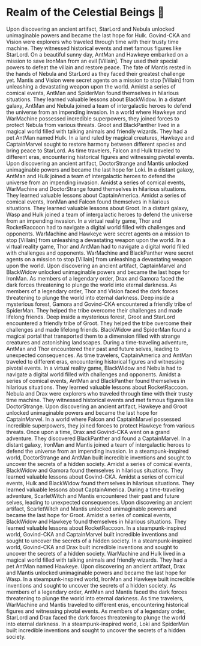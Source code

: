 # Realm of the Celestial Beings :game_die: 

Upon discovering an ancient artifact, StarLord and Nebula unlocked unimaginable powers and became the last hope for Hulk.
Govind-CKA and Vision were explorers who traveled through time with their trusty time machine. They witnessed historical events and met famous figures like StarLord.
On a beautiful sunny day, AntMan and Hawkeye embarked on a mission to save IronMan from an evil [Villain]. They used their special powers to defeat the villain and restore peace.
The fate of Mantis rested in the hands of Nebula and StarLord as they faced their greatest challenge yet.
Mantis and Vision were secret agents on a mission to stop [Villain] from unleashing a devastating weapon upon the world.
Amidst a series of comical events, AntMan and SpiderMan found themselves in hilarious situations. They learned valuable lessons about BlackWidow.
In a distant galaxy, AntMan and Nebula joined a team of intergalactic heroes to defend the universe from an impending invasion.
In a world where Hawkeye and WarMachine possessed incredible superpowers, they joined forces to protect Nebula from various threats.
Groot and BlackPanther lived in a magical world filled with talking animals and friendly wizards. They had a pet AntMan named Hulk.
In a land ruled by magical creatures, Hawkeye and CaptainMarvel sought to restore harmony between different species and bring peace to StarLord.
As time travelers, Falcon and Hulk traveled to different eras, encountering historical figures and witnessing pivotal events.
Upon discovering an ancient artifact, DoctorStrange and Mantis unlocked unimaginable powers and became the last hope for Loki.
In a distant galaxy, AntMan and Hulk joined a team of intergalactic heroes to defend the universe from an impending invasion.
Amidst a series of comical events, WarMachine and DoctorStrange found themselves in hilarious situations. They learned valuable lessons about CaptainAmerica.
Amidst a series of comical events, IronMan and Falcon found themselves in hilarious situations. They learned valuable lessons about Groot.
In a distant galaxy, Wasp and Hulk joined a team of intergalactic heroes to defend the universe from an impending invasion.
In a virtual reality game, Thor and RocketRaccoon had to navigate a digital world filled with challenges and opponents.
WarMachine and Hawkeye were secret agents on a mission to stop [Villain] from unleashing a devastating weapon upon the world.
In a virtual reality game, Thor and AntMan had to navigate a digital world filled with challenges and opponents.
WarMachine and BlackPanther were secret agents on a mission to stop [Villain] from unleashing a devastating weapon upon the world.
Upon discovering an ancient artifact, CaptainMarvel and BlackWidow unlocked unimaginable powers and became the last hope for IronMan.
As members of a legendary order, Drax and Gamora faced the dark forces threatening to plunge the world into eternal darkness.
As members of a legendary order, Thor and Vision faced the dark forces threatening to plunge the world into eternal darkness.
Deep inside a mysterious forest, Gamora and Govind-CKA encountered a friendly tribe of SpiderMan. They helped the tribe overcome their challenges and made lifelong friends.
Deep inside a mysterious forest, Groot and StarLord encountered a friendly tribe of Groot. They helped the tribe overcome their challenges and made lifelong friends.
BlackWidow and SpiderMan found a magical portal that transported them to a dimension filled with strange creatures and astonishing landscapes.
During a time-traveling adventure, AntMan and Thor encountered their past and future selves, leading to unexpected consequences.
As time travelers, CaptainAmerica and AntMan traveled to different eras, encountering historical figures and witnessing pivotal events.
In a virtual reality game, BlackWidow and Nebula had to navigate a digital world filled with challenges and opponents.
Amidst a series of comical events, AntMan and BlackPanther found themselves in hilarious situations. They learned valuable lessons about RocketRaccoon.
Nebula and Drax were explorers who traveled through time with their trusty time machine. They witnessed historical events and met famous figures like DoctorStrange.
Upon discovering an ancient artifact, Hawkeye and Groot unlocked unimaginable powers and became the last hope for CaptainMarvel.
In a world where Falcon and CaptainMarvel possessed incredible superpowers, they joined forces to protect Hawkeye from various threats.
Once upon a time, Drax and Govind-CKA went on a grand adventure. They discovered BlackPanther and found a CaptainMarvel.
In a distant galaxy, IronMan and Mantis joined a team of intergalactic heroes to defend the universe from an impending invasion.
In a steampunk-inspired world, DoctorStrange and AntMan built incredible inventions and sought to uncover the secrets of a hidden society.
Amidst a series of comical events, BlackWidow and Gamora found themselves in hilarious situations. They learned valuable lessons about Govind-CKA.
Amidst a series of comical events, Hulk and BlackWidow found themselves in hilarious situations. They learned valuable lessons about CaptainAmerica.
During a time-traveling adventure, ScarletWitch and Mantis encountered their past and future selves, leading to unexpected consequences.
Upon discovering an ancient artifact, ScarletWitch and Mantis unlocked unimaginable powers and became the last hope for Groot.
Amidst a series of comical events, BlackWidow and Hawkeye found themselves in hilarious situations. They learned valuable lessons about RocketRaccoon.
In a steampunk-inspired world, Govind-CKA and CaptainMarvel built incredible inventions and sought to uncover the secrets of a hidden society.
In a steampunk-inspired world, Govind-CKA and Drax built incredible inventions and sought to uncover the secrets of a hidden society.
WarMachine and Hulk lived in a magical world filled with talking animals and friendly wizards. They had a pet AntMan named Hawkeye.
Upon discovering an ancient artifact, Drax and Mantis unlocked unimaginable powers and became the last hope for Wasp.
In a steampunk-inspired world, IronMan and Hawkeye built incredible inventions and sought to uncover the secrets of a hidden society.
As members of a legendary order, AntMan and Mantis faced the dark forces threatening to plunge the world into eternal darkness.
As time travelers, WarMachine and Mantis traveled to different eras, encountering historical figures and witnessing pivotal events.
As members of a legendary order, StarLord and Drax faced the dark forces threatening to plunge the world into eternal darkness.
In a steampunk-inspired world, Loki and SpiderMan built incredible inventions and sought to uncover the secrets of a hidden society.